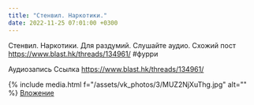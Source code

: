 ```yaml
---
title: "Стенвил. Наркотики."
date: 2022-11-25 07:01:00 +0300
---
```


Стенвил. Наркотики.
Для раздумий. Слушайте аудио.
Схожий пост https://www.blast.hk/threads/134961/
#фурри

Аудиозапись
Ссылка
https://www.blast.hk/threads/134961/

{% include media.html f="/assets/vk_photos/3/MUZ2NjXuThg.jpg" alt="" %}
[Вложение](https://www.blast.hk/threads/134961/)
